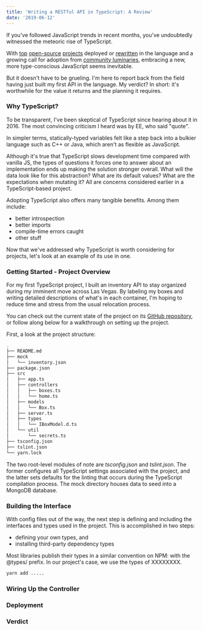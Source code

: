 ```yaml
---
title: 'Writing a RESTful API in TypeScript: A Review'
date: '2019-06-12'
---
```


If you've followed JavaScript trends in recent months, you've undoubtedly witnessed the meteoric rise of TypeScript.

With <a href="https://github.com/pikapkg/web" target="_blank">top</a> <a href="https://github.com/microsoft/vscode" target="_blank">open-source</a> <a href="https://github.com/angular/angular" target="_blank">projects</a> deployed or <a href="https://news.ycombinator.com/item?id=17467141" target="_blank">rewritten</a> in the language and a growing call for adoption from <a href="" target="_blank">community luminaries</a>, embracing a new, more type-conscious JavaScript seems inevitable.

But it doesn't have to be grueling. I'm here to report back from the field having just built my first API in the language. My verdict? In short: it's worthwhile for the value it returns and the planning it requires.

### Why TypeScript?

To be transparent, I've been skeptical of TypeScript since hearing about it in 2016. The most convincing criticism I heard was by EE, who said "quote".

In simpler terms, statically-typed variables felt like a step back into a bulkier language such as C++ or Java, which aren't as flexible as JavaScript.

Although it's true that TypeScript slows development time compared with vanilla JS, the types of questions it forces one to answer about an implementation ends up making the solution stronger overall. What will the data look like for this abstraction? What are its default values? What are the expectations when mutating it? All are concerns considered earlier in a TypeScript-based project.

Adopting TypeScript also offers many tangible benefits. Among them include:

- better introspection
- better imports
- compile-time errors caught
- other stuff

Now that we've addressed why TypeScript is worth considering for projects, let's look at an example of its use in one.

### Getting Started - Project Overview

For my first TypeScript project, I built an inventory API to stay organized during my imminent move across Las Vegas. By labeling my boxes and writing detailed descriptions of what's in each container, I'm hoping to reduce time and stress from the usual relocation process.

You can check out the current state of the project on its <a href="https://github.com/alephnode/inventory-app" target="_blank">GitHub repository</a>, or follow along below for a walkthrough on setting up the project.

First, a look at the project structure:

```bash
.
├── README.md
├── mock
│   └── inventory.json
├── package.json
├── src
│   ├── app.ts
│   ├── controllers
│   │   ├── boxes.ts
│   │   └── home.ts
│   ├── models
│   │   └── Box.ts
│   ├── server.ts
│   ├── types
│   │   └── IBoxModel.d.ts
│   └── util
│       └── secrets.ts
├── tsconfig.json
├── tslint.json
└── yarn.lock
```

The two root-level modules of note are _tsconfig.json_ and _tslint.json_. The former configures all TypeScript settings associated with the project, and the latter sets defaults for the linting that occurs during the TypeScript compilation process. The mock directory houses data to seed into a MongoDB database.

### Building the Interface

With config files out of the way, the next step is defining and including the interfaces and types used in the project. This is accomplished in two steps:

- defining your own types, and
- installing third-party dependency types

Most libraries publish their types in a similar convention on NPM: with the @types/ prefix. In our project's case, we use the types of XXXXXXXX.

```bash
yarn add .....
```

### Wiring Up the Controller

### Deployment

### Verdict
